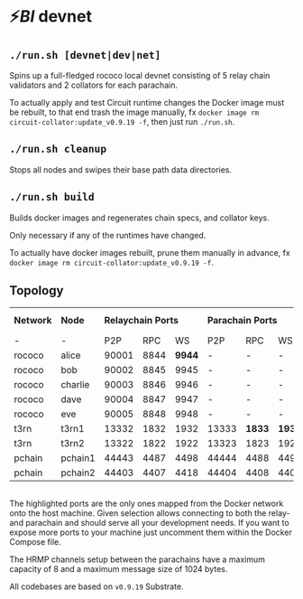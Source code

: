 # ⚡*BI* devnet

##  `./run.sh [devnet|dev|net]`

Spins up a full-fledged rococo local devnet consisting of 5 relay chain validators and 2 collators for each parachain.

To actually apply and test Circuit runtime changes the Docker image must be rebuilt, to that end trash the image manually, fx `docker image rm circuit-collator:update_v0.9.19 -f`, then just run `./run.sh`.

## `./run.sh cleanup`

Stops all nodes and swipes their base path data directories.

<!-- ## `./run.sh setkeys`

Inserts static collator keys into the nodes' keystores.

Is run as part of `./run.sh devnet`, no manual execution required.

## `./run.sh onboard`

Initializes registration with the relay chain for both t3rn and acala.

After [onboarding](https://polkadot.js.org/apps/?rpc=ws%3A%2F%2F127.0.0.1%3A9944#/parachains) is complete the parachains should start to collate.

Also run as part of `./run.sh devnet`, no manual execution required. -->

## `./run.sh build`

Builds docker images and regenerates chain specs, and collator keys.

Only necessary if any of the runtimes have changed.

To actually have docker images rebuilt, prune them manually in advance, fx `docker image rm circuit-collator:update_v0.9.19 -f`.

## Topology

<table style="margin-bottom:0;">
  <tr>
    <td><b>Network</b></td>
    <td><b>Node</b></td>
    <td colspan="3"><b>Relaychain Ports</b></td>
    <td colspan="3"><b>Parachain Ports</b></td>
    <td><b>Parachain Id</b></td>
  </tr>
  <tr>
    <td>-</td>
    <td>-</td>
    <td>P2P</td>
    <td>RPC</td>
    <td>WS</td>
    <td>P2P</td>
    <td>RPC</td>
    <td>WS</td>
    <td>-</td>
  </tr>
  <tr>
    <td>rococo</td>
    <td>alice</td>
    <td>90001</td>
    <td>8844</td>
    <td><b>9944</b></td>
    <td>-</td>
    <td>-</td>
    <td>-</td>
    <td>-</td>
  </tr>
  <tr>
    <td>rococo</td>
    <td>bob</td>
    <td>90002</td>
    <td>8845</td>
    <td>9945</td>
    <td>-</td>
    <td>-</td>
    <td>-</td>
    <td>-</td>
  </tr>
  <tr>
    <td>rococo</td>
    <td>charlie</td>
    <td>90003</td>
    <td>8846</td>
    <td>9946</td>
    <td>-</td>
    <td>-</td>
    <td>-</td>
    <td>-</td>
  </tr>
  <tr>
    <td>rococo</td>
    <td>dave</td>
    <td>90004</td>
    <td>8847</td>
    <td>9947</td>
    <td>-</td>
    <td>-</td>
    <td>-</td>
    <td>-</td>
  </tr>
  <tr>
    <td>rococo</td>
    <td>eve</td>
    <td>90005</td>
    <td>8848</td>
    <td>9948</td>
    <td>-</td>
    <td>-</td>
    <td>-</td>
    <td>-</td>
  </tr>
  <tr>
    <td>t3rn</td>
    <td>t3rn1</td>
    <td>13332</td>
    <td>1832</td>
    <td>1932</td>
    <td>13333</td>
    <td><b>1833</b></td>
    <td><b>1933</b></td>
    <td>3333</td>
  </tr>
  <tr>
    <td>t3rn</td>
    <td>t3rn2</td>
    <td>13322</td>
    <td>1822</td>
    <td>1922</td>
    <td>13323</td>
    <td>1823</td>
    <td>1923</td>
    <td>3333</td>
  </tr>
  <tr>
    <td>pchain</td>
    <td>pchain1</td>
    <td>44443</td>
    <td>4487</td>
    <td>4498</td>
    <td>44444</td>
    <td>4488</td>
    <td>4499</td>
    <td>3334</td>
  </tr>
  <tr>
    <td>pchain</td>
    <td>pchain2</td>
    <td>44403</td>
    <td>4407</td>
    <td>4418</td>
    <td>44404</td>
    <td>4408</td>
    <td>4409</td>
    <td>3334</td>
  </tr>
</table>
</br>

The highlighted ports are the only ones mapped from the Docker network onto the host machine. Given selection allows connecting to both the relay- and parachain and should serve all your development needs. If you want to expose more ports to your machine just uncomment them within the Docker Compose file.

The HRMP channels setup between the parachains have a maximum capacity of 8 and a maximum message size of 1024 bytes.

All codebases are based on `v0.9.19` Substrate.